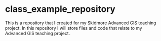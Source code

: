 # class_example_repository
This is a repository that I created for my Skidmore Advanced GIS teaching project. In this repository I will store files and code that relate to my Advanced GIS teaching project.
